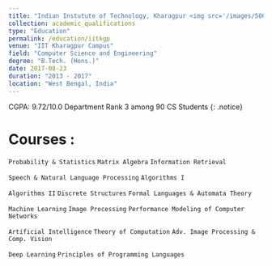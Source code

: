 ```yaml
---
title: "Indian Instutute of Technology, Kharagpur <img src='/images/500x300.png'>"
collection: academic_qualifications
type: "Education"
permalink: /education/iitkgp
venue: "IIT Kharagpur Campus"
field: "Computer Science and Engineering"
degree: "B.Tech. (Hons.)"
date: 2017-08-23
duration: "2013 - 2017"
location: "West Bengal, India"
---
```


CGPA: 9.72/10.0
Department Rank 3 among 90 CS Students
{: .notice}


Courses :
===
`Probability & Statistics` `Matrix Algebra` `Information Retrieval`    

`Speech & Natural Language Processing` `Algorithms I`     

`Algorithms II` `Discrete Structures` `Formal Languages & Automata Theory`    

`Machine Learning` `Image Processing` `Performance Modeling of Computer Networks`     

`Artificial Intelligence` `Theory of Computation` `Adv. Image Processing & Comp. Vision`      

`Deep Learning`  `Principles of Programming Languages`   
